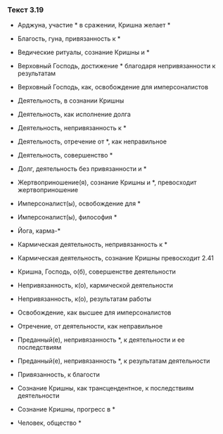 ### Текст 3.19

- Арджуна, участие * в сражении, Кришна желает *

- Благость, гуна, привязанность к *

- Ведические ритуалы, сознание Кришны и *

- Верховный Господь, достижение * благодаря непривязанности к результатам

- Верховный Господь, как, освобождение для имперсоналистов

- Деятельность, в сознании Кришны

- Деятельность, как исполнение долга

- Деятельность, непривязанность к *

- Деятельность, отречение от *, как неправильное

- Деятельность, совершенство *

- Долг, деятельность без привязанности и *

- Жертвоприношение(я), сознание Кришны и *, превосходит жертвоприношение

- Имперсоналист(ы), освобождение для *

- Имперсоналист(ы), философия *

- Йога, карма-*

- Кармическая деятельность, непривязанность к *

- Кармическая деятельность, сознание Кришны превосходит 2.41

- Кришна, Господь, о(б), совершенстве деятельности

- Непривязанность, к(о), кармической деятельности

- Непривязанность, к(о), результатам работы

- Освобождение, как высшее для имперсоналистов

- Отречение, от деятельности, как неправильное

- Преданный(е), непривязанность *, к деятельности и ее последствиям

- Преданный(е), непривязанность *, к результатам деятельности

- Привязанность, к благости

- Сознание Кришны, как трансцендентное, к последствиям деятельности

- Сознание Кришны, прогресс в *

- Человек, общество *
	
